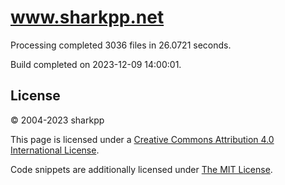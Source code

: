 # www.sharkpp.net

Processing completed 3036 files in 26.0721 seconds.

Build completed on 2023-12-09 14:00:01.

## License

&copy; 2004-2023 sharkpp

This page is licensed under a [Creative Commons Attribution 4.0 International License](http://creativecommons.org/licenses/by/4.0/).

Code snippets are additionally licensed under [The MIT License](http://opensource.org/licenses/MIT).
